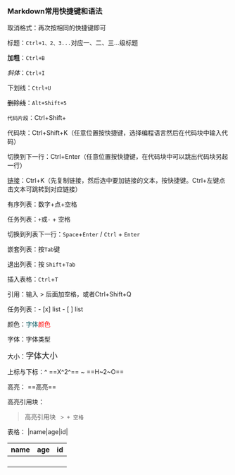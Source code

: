 ### Markdown常用快捷键和语法

取消格式：再次按相同的快捷键即可

标题：`Ctrl+1、2、3...`对应一、二、三...级标题

**加粗**：`Ctrl+B`

*斜体*：`Ctrl+I`

下划线：`Ctrl+U`

~~删除线~~：`Alt+Shift+5`

`代码片段`：Ctrl+Shift+

代码块：Ctrl+Shift+K（任意位置按快捷键，选择编程语言然后在代码块中输入代码）

切换到下一行：Ctrl+Enter（任意位置按快捷键，在代码块中可以跳出代码块另起一行）

[链接](https://link.zhihu.com/?target=https%3A//www.baidu.com/)：Ctrl+K（先复制链接，然后选中要加链接的文本，按快捷键。Ctrl+左键点击文本可跳转到对应链接）



有序列表：数字+点+空格

任务列表：`+`或`-` + 空格

切换到列表下一行：`Space`+`Enter` / `Ctrl` + `Enter`

嵌套列表：按`Tab`键

退出列表：按 `Shift`+`Tab`

插入表格：`Ctrl`+`T`

引用：输入 > 后面加空格，或者Ctrl+Shift+Q

任务列表：\- [x] list   \- [  ] list

颜色：<font color=#07586>字体</font><font color=red>颜色</font>

字体：<font face="黑体">字体</font><font face="微软雅黑">类型</font>

大小：<font size=4>字体大小</font>

上标与下标：^  ==X^2^== ~ ==H~2~O==

高亮： ==高亮==

高亮引用块：

>高亮引用块 ` > + 空格`

表格： |name|age|id|

| name | age  | id   |
| ---- | ---- | ---- |
|      |      |      |
|      |      |      |
|      |      |      |
|      |      |      |
